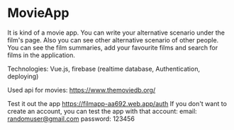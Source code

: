 # MovieApp
It is kind of a movie app. You can write your alternative scenario under the film's page. 
Also you can see other alternative scenario of other people. 
You can see the film summaries, add your favourite films and search for films in the application.

Technologies: Vue.js, firebase (realtime database, Authentication, deploying)

Used api for movies: https://www.themoviedb.org/


Test it out the app
https://filmapp-aa692.web.app/auth
If you don't want to create an account, you can test the app with that account:
email: randomuser@gmail.com
password: 123456
